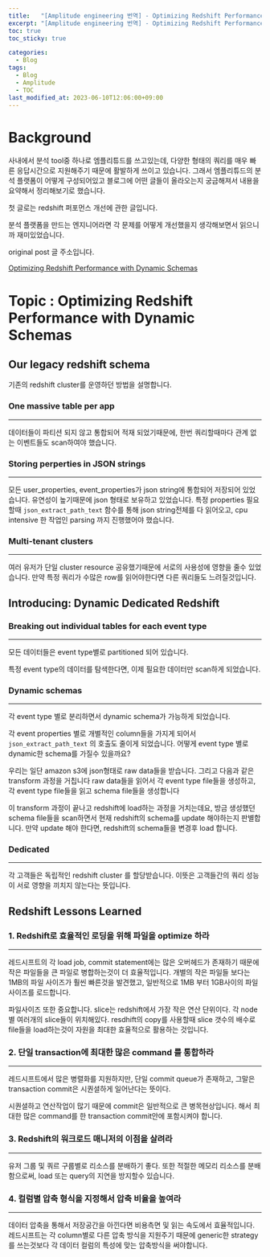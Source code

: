 ```yaml
---
title:   "[Amplitude engineering 번역] - Optimizing Redshift Performance with Dynamic Schemas"
excerpt: "[Amplitude engineering 번역] - Optimizing Redshift Performance with Dynamic Schemas"
toc: true
toc_sticky: true

categories:
  - Blog
tags:
  - Blog
  - Amplitude
  - TOC
last_modified_at: 2023-06-10T12:06:00+09:00
---
```

# Background

사내에서 분석 tool중 하나로 엠플리튜드를 쓰고있는데, 다양한 형태의 쿼리를 매우 빠른 응답시간으로 지원해주기 때문에 활발하게 쓰이고 있습니다. 
그래서 엠플리튜드의 분석 플랫폼이 어떻게 구성되어있고 블로그에 어떤 글들이 올라오는지 궁금해져서 내용을 요약해서 정리해보기로 했습니다.

첫 글로는 redshift 퍼포먼스 개선에 관한 글입니다.

분석 플랫폼을 만드는 엔지니어라면 각 문제를 어떻게 개선했을지 생각해보면서 읽으니까 재미있었습니다.

original post 글 주소입니다.

[Optimizing Redshift Performance with Dynamic Schemas](https://amplitude.engineering/optimizing-redshift-performance-with-dynamic-schemas-8acd3682f1ce)

# Topic : Optimizing Redshift Performance with Dynamic Schemas

## Our legacy redshift schema

기존의 redshift cluster를 운영하던 방법을 설명합니다.

### One massive table per app

---

데이터들이 파티션 되지 않고 통합되어 적재 되었기때문에,
한번 쿼리할때마다 관계 없는 이벤트들도 scan하여야 했습니다.

### Storing perperties in JSON strings

---

모든 user_properties, event_properties가 json string에 통합되어 저장되어 있었습니다. 유연성이 높기때문에 json 형태로 보유하고 있었습니다.
특정 properties 필요할때 `json_extract_path_text` 함수를 통해 json string전체를 다 읽어오고, 
cpu intensive 한 작업인 parsing 까지 진행했어야 했습니다.

### Multi-tenant clusters

---

여러 유저가 단일 cluster resource 공유했기때문에 서로의 사용성에 영향을 줄수 있었습니다.
만약 특정 쿼리가 수많은 row를 읽어야한다면 다른 쿼리들도 느려질것입니다.

## Introducing: Dynamic Dedicated Redshift

### Breaking out individual tables for each event type

---

모든 데이터들은 event type별로 partitioned 되어 있습니다.

특정 event type의 데이터를 탐색한다면, 이제 필요한 데이터만 scan하게 되었습니다.

### Dynamic schemas

---

각 event type 별로 분리하면서 dynamic schema가 가능하게 되었습니다.

각 event properties 별로 개별적인 column들을 가지게 되어서 `json_extract_path_text` 의 호출도 줄이게 되었습니다. 어떻게 event type 별로 dynamic한 schema를 가질수 있을까요?

우리는 일단 amazon s3에 json형태로 raw data들을 받습니다. 그리고 다음과 같은 transform 과정을 거칩니다
raw data들을 읽어서 각 event type file들을 생성하고, 각 event type file들을 읽고 schema file들을 생성합니다

이 transform 과정이 끝나고 redshift에 load하는 과정을 거치는데요, 
방금 생성했던 schema file들을 scan하면서 현재 redshift의 schema를 update 해야하는지 판별합니다. 
만약 update 해야 한다면, redshift의 schema들을 변경후 load 합니다.

### Dedicated

---

각 고객들은 독립적인 redshift cluster 를 할당받습니다. 
이뜻은 고객들간의 쿼리 성능이 서로 영향을 끼치지 않는다는 뜻입니다.

## Redshift Lessons Learned

### 1. Redshift로 효율적인 로딩을 위해 파일을 optimize 하라

---

레드시프트의 각 load job, commit statement에는 많은 오버헤드가 존재하기 때문에 작은 파일들을 큰 파일로 병합하는것이 더 효율적입니다. 개별의 작은 파일들 보다는 1MB의 파일 사이즈가 훨씬 빠른것을 발견했고, 일반적으로 1MB 부터 1GB사이의 파일사이즈를 로드합니다.

파일사이즈 또한 중요합니다. slice는 redshift에서 가장 작은 연산 단위이다. 각 node별 여러개의 slice들이 위치해있다.  resdhift의 copy를 사용할때 slice 갯수의 배수로 file들을 load하는것이 자원을 최대한 효율적으로 활용하는 것입니다.

### 2. 단일 transaction에 최대한 많은 command 를 통합하라

---

레드시프트에서 많은 병렬화를 지원하지만, 단일 commit queue가 존재하고, 그말은 transaction commit은 시퀀셜하게 일어난다는 뜻이다.

시퀀셜하고 연산작업이 많기 때문에 commit은 일반적으로 큰 병목현상입니다. 해서 최대한 많은 command를 한 transaction commit안에 포함시켜야 합니다.

### 3. Redshift의 워크로드 매니저의 이점을 살려라

---

유저 그룹 및 쿼르 구룹별로 리소스를 분배하기 좋다. 
또한 적절한 메모리 리소스를 분배함으로써, load 또는 query의 지연을 방지할수 있습니다.

### 4. 컬럼별 압축 형식을 지정해서 압축 비율을 높여라

---

데이터 압축을 통해서 저장공간을 아낀다면 비용측면 및 읽는 속도에서 효율적입니다. 레드시프트는 각 column별로  다른 압축 방식을 지원주기 때문에 generic한 strategy를 쓰는것보다 각 데이터 컬럼의 특성에 맞는 압축방식을 써야합니다.